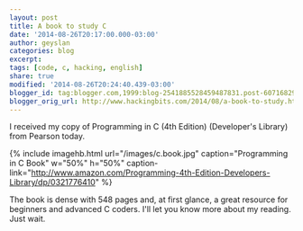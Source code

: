 ```yaml
---
layout: post
title: A book to study C
date: '2014-08-26T20:17:00.000-03:00'
author: geyslan
categories: blog
excerpt:
tags: [code, c, hacking, english]
share: true
modified: '2014-08-26T20:24:40.439-03:00'
blogger_id: tag:blogger.com,1999:blog-2541885528459487831.post-6071682935108920742
blogger_orig_url: http://www.hackingbits.com/2014/08/a-book-to-study.html
---
```


I received my copy of Programming in C (4th Edition) (Developer's Library) from Pearson today.

<!--more-->

{% include imagehb.html url="/images/c.book.jpg" caption="Programming in C Book" w="50%" h="50%" caption-link="http://www.amazon.com/Programming-4th-Edition-Developers-Library/dp/0321776410" %}

The book is dense with 548 pages and, at first glance, a great resource for
beginners and advanced C coders. I'll let you know more about my reading. Just
wait.
